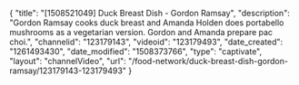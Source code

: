 {
    "title": "[1508521049] Duck Breast Dish -  Gordon Ramsay",
    "description": "Gordon Ramsay cooks duck breast and Amanda Holden does portabello mushrooms as a vegetarian version. Gordon and Amanda prepare pac choi.",
    "channelid": "123179143",
    "videoid": "123179493",
    "date_created": "1261493430",
    "date_modified": "1508373766",
    "type": "captivate",
    "layout": "channelVideo",
    "url": "\/food-network\/duck-breast-dish-gordon-ramsay\/123179143-123179493"
}